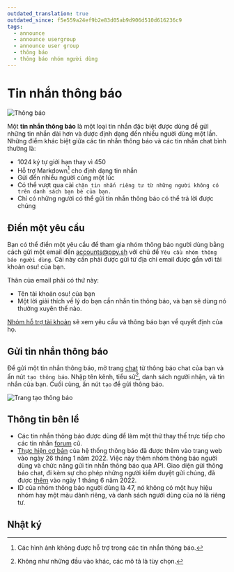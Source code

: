 ```yaml
---
outdated_translation: true
outdated_since: f5e559a24ef9b2e83d05ab9d906d510d616236c9
tags:
  - announce
  - announce usergroup
  - announce user group
  - thông báo
  - thông báo nhóm người dùng
---
```


# Tin nhắn thông báo

![Thông báo](img/notification.jpg "Một tin nhắn thông báo")

Một **tin nhắn thông báo** là một loại tin nhắn đặc biệt được dùng để gửi những tin nhắn dài hơn và được định dạng đến nhiều người dùng một lần. Những điểm khác biệt giữa các tin nhắn thông báo và các tin nhắn chat bình thường là:

- 1024 ký tự giới hạn thay vì 450
- Hỗ trợ Markdown[^note-images] cho định dạng tin nhắn
- Gửi đến nhiều người cúng một lúc
- Có thể vượt qua cài  `chặn tin nhắn riêng tư từ những người không có trên danh sách bạn bè của bạn.`
- Chỉ có những người có thể gửi tin nhắn thông báo có thể trả lời được chúng

## Điền một yêu cầu

Bạn có thể điền một yêu cầu để tham gia nhóm thông báo người dùng bằng cách gửi một email đến [accounts@ppy.sh](mailto:accounts@ppy.sh) với chủ để `Yêu cầu nhóm thông báo người dùng`. Cái này cần phải được gửi từ địa chỉ email được gắn với tài khoản osu! của bạn.

Thân của email phải có thứ này:

- Tên tài khoản osu! của bạn
- Một lời giải thích về lý do bạn cần nhắn tin thông báo, và bạn sẽ dùng nó thường xuyên thế nào.

[Nhóm hỗ trợ tài khoản](/wiki/People/Account_support_team) sẽ xem yêu cầu và thông báo bạn về quyết định của họ.

## Gửi tin nhắn thông báo

Để gửi một tin nhắn thông báo, mở trang [chat](https://osu.ppy.sh/community/chat) từ thông báo chat của bạn và ấn nút `tạo thông báo`. Nhập tên kênh, tiểu sử[^note-desc], danh sách người nhận, và tin nhắn của bạn. Cuối cùng, ấn nút `tạo` để gửi thông báo.

![Trang tạo thông báo](img/page.jpg "trang tạo thông báo")

## Thông tin bên lề

- Các tin nhắn thông báo được dùng để làm một thứ thay thế trực tiếp cho các tin nhắn [forum](/wiki/Community/Forum) cũ.
- [Thực hiện cơ bản](https://github.com/ppy/osu-web/pull/8418) của hệ thống thông báo đã được thêm vào trang web vào ngày 26 tháng 1 năm 2022. Việc này thêm nhóm thông báo người dùng và chức năng gửi tin nhắn thông báo qua API. Giao diện gửi thông báo chat, đi kèm sự cho phép những người kiểm duyệt gửi chúng, đã được [thêm](https://github.com/ppy/osu-web/pull/8747) vào ngày 1 tháng 6 năm 2022.
- ID của nhóm thông báo người dùng là 47, nó không có một huy hiệu nhóm hay một màu dành riêng, và danh sách người dùng của nó là riêng tư.

## Nhật ký

[^note-images]: Các hình ảnh không được hỗ trợ trong các tin nhắn thông báo.
[^note-desc]: Không như những đầu vào khác, các mô tả là tùy chọn.
